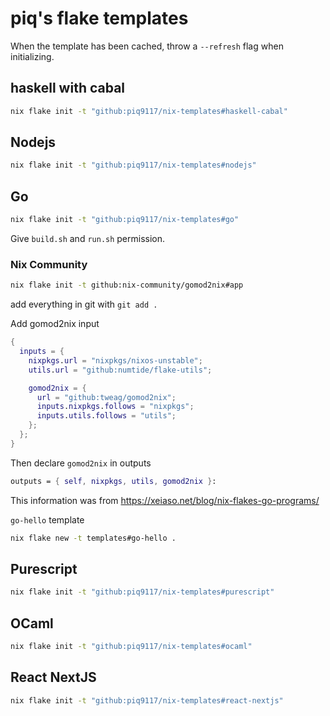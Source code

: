 # piq's flake templates
When the template has been cached, throw a `--refresh` flag when initializing.

## haskell with cabal

``` sh
nix flake init -t "github:piq9117/nix-templates#haskell-cabal"
```


## Nodejs

``` sh
nix flake init -t "github:piq9117/nix-templates#nodejs"
```

## Go

``` sh
nix flake init -t "github:piq9117/nix-templates#go"
```
Give `build.sh` and `run.sh` permission.

### Nix Community

``` sh
nix flake init -t github:nix-community/gomod2nix#app
```
add everything in git with `git add .`

Add gomod2nix input

``` nix
{
  inputs = {
    nixpkgs.url = "nixpkgs/nixos-unstable";
    utils.url = "github:numtide/flake-utils";

    gomod2nix = {
      url = "github:tweag/gomod2nix";
      inputs.nixpkgs.follows = "nixpkgs";
      inputs.utils.follows = "utils";
    };
  };
}
```
Then declare `gomod2nix` in outputs

``` nix
outputs = { self, nixpkgs, utils, gomod2nix }:
```
This information was from https://xeiaso.net/blog/nix-flakes-go-programs/

`go-hello` template

``` sh
nix flake new -t templates#go-hello .
```

## Purescript

``` sh
nix flake init -t "github:piq9117/nix-templates#purescript"
```

## OCaml

``` sh
nix flake init -t "github:piq9117/nix-templates#ocaml"
```

## React NextJS
``` sh
nix flake init -t "github:piq9117/nix-templates#react-nextjs"
```
